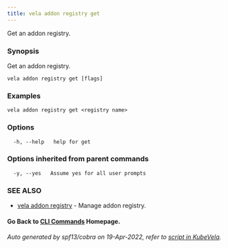 ```yaml
---
title: vela addon registry get
---
```


Get an addon registry.

### Synopsis

Get an addon registry.

```
vela addon registry get [flags]
```

### Examples

```
vela addon registry get <registry name>
```

### Options

```
  -h, --help   help for get
```

### Options inherited from parent commands

```
  -y, --yes   Assume yes for all user prompts
```

### SEE ALSO

* [vela addon registry](vela_addon_registry)	 - Manage addon registry.

#### Go Back to [CLI Commands](vela) Homepage.


###### Auto generated by spf13/cobra on 19-Apr-2022, refer to [script in KubeVela](https://github.com/oam-dev/kubevela/tree/master/hack/docgen).
